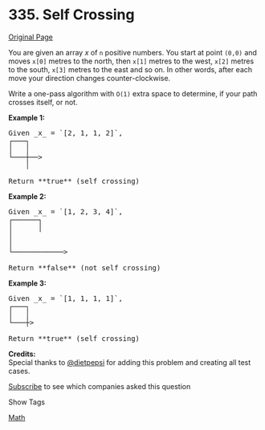 # 335. Self Crossing

[Original Page](https://leetcode.com/problems/self-crossing/)

You are given an array _x_ of `n` positive numbers. You start at point `(0,0)` and moves `x[0]` metres to the north, then `x[1]` metres to the west, `x[2]` metres to the south, `x[3]` metres to the east and so on. In other words, after each move your direction changes counter-clockwise.

Write a one-pass algorithm with `O(1)` extra space to determine, if your path crosses itself, or not.

**Example 1:**  

<pre>Given _x_ = `[2, 1, 1, 2]`,
┌───┐
│   │
└───┼──>
    │

Return **true** (self crossing)
</pre>

**Example 2:**  

<pre>Given _x_ = `[1, 2, 3, 4]`,
┌──────┐
│      │
│
│
└────────────>

Return **false** (not self crossing)
</pre>

**Example 3:**  

<pre>Given _x_ = `[1, 1, 1, 1]`,
┌───┐
│   │
└───┼>

Return **true** (self crossing)
</pre>

**Credits:**  
Special thanks to [@dietpepsi](https://leetcode.com/discuss/user/dietpepsi) for adding this problem and creating all test cases.

<div>

[Subscribe](/subscribe/) to see which companies asked this question

</div>

<div>

<div id="tags" class="btn btn-xs btn-warning">Show Tags</div>

<span class="hidebutton">[Math](/tag/math/)</span></div>